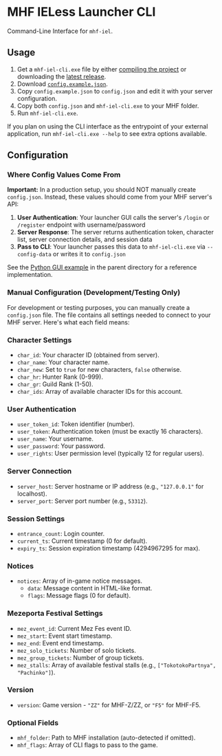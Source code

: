 # MHF IELess Launcher CLI

Command-Line Interface for `mhf-iel`.

## Usage

1. Get a `mhf-iel-cli.exe` file by either [compiling the project](../README.md) or downloading the [latest release](https://github.com/rockisch/mhf-iel/releases/).
2. Download [`config.example.json`](config.example.json).
3. Copy `config.example.json` to `config.json` and edit it with your server configuration.
4. Copy both `config.json` and `mhf-iel-cli.exe` to your MHF folder.
5. Run `mhf-iel-cli.exe`.

If you plan on using the CLI interface as the entrypoint of your external application, run `mhf-iel-cli.exe --help` to see extra options available.

## Configuration

### Where Config Values Come From

**Important:** In a production setup, you should NOT manually create `config.json`. Instead, these values should come from your MHF server's API:

1. **User Authentication**: Your launcher GUI calls the server's `/login` or `/register` endpoint with username/password
2. **Server Response**: The server returns authentication token, character list, server connection details, and session data
3. **Pass to CLI**: Your launcher passes this data to `mhf-iel-cli.exe` via `--config-data` or writes it to `config.json`

See the [Python GUI example](../gui.py) in the parent directory for a reference implementation.

### Manual Configuration (Development/Testing Only)

For development or testing purposes, you can manually create a `config.json` file. The file contains all settings needed to connect to your MHF server. Here's what each field means:

### Character Settings

- `char_id`: Your character ID (obtained from server).
- `char_name`: Your character name.
- `char_new`: Set to `true` for new characters, `false` otherwise.
- `char_hr`: Hunter Rank (0-999).
- `char_gr`: Guild Rank (1-50).
- `char_ids`: Array of available character IDs for this account.

### User Authentication

- `user_token_id`: Token identifier (number).
- `user_token`: Authentication token (must be exactly 16 characters).
- `user_name`: Your username.
- `user_password`: Your password.
- `user_rights`: User permission level (typically 12 for regular users).

### Server Connection

- `server_host`: Server hostname or IP address (e.g., `"127.0.0.1"` for localhost).
- `server_port`: Server port number (e.g., `53312`).

### Session Settings

- `entrance_count`: Login counter.
- `current_ts`: Current timestamp (0 for default).
- `expiry_ts`: Session expiration timestamp (4294967295 for max).

### Notices

- `notices`: Array of in-game notice messages.
  - `data`: Message content in HTML-like format.
  - `flags`: Message flags (0 for default).

### Mezeporta Festival Settings

- `mez_event_id`: Current Mez Fes event ID.
- `mez_start`: Event start timestamp.
- `mez_end`: Event end timestamp.
- `mez_solo_tickets`: Number of solo tickets.
- `mez_group_tickets`: Number of group tickets.
- `mez_stalls`: Array of available festival stalls (e.g., `["TokotokoPartnya", "Pachinko"]`).

### Version

- `version`: Game version - `"ZZ"` for MHF-Z/ZZ, or `"F5"` for MHF-F5.

### Optional Fields

- `mhf_folder`: Path to MHF installation (auto-detected if omitted).
- `mhf_flags`: Array of CLI flags to pass to the game.
